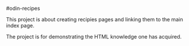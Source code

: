 #odin-recipes

This project is about creating recipies pages and linking them to the main index page. 

The project is for demonstrating the HTML knowledge one has acquired. 